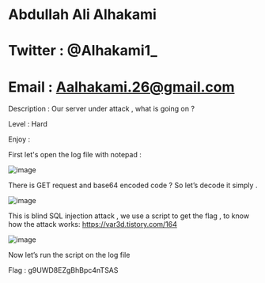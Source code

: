 # Abdullah Ali Alhakami
# Twitter : @Alhakami1_
# Email : Aalhakami.26@gmail.com

Description : Our server under attack , what is going on ?

Level : Hard

Enjoy :


First let's open the log file with notepad : 

![image](https://user-images.githubusercontent.com/99384019/153737696-2bf04c35-8a12-4baf-bf75-000248207e0a.png)

There is GET request and base64 encoded code ?  So let’s decode it simply .

![image](https://user-images.githubusercontent.com/99384019/153737698-f2fa2d30-53e7-4b10-994b-58faa0b3c3d8.png)
 
This is blind SQL injection attack , we use a script to get the flag , to know how the attack works: https://var3d.tistory.com/164

![image](https://user-images.githubusercontent.com/99384019/153737711-4f0dd59b-6fa3-488b-8735-badb136b4d45.png)

Now let’s run the script on the log file

Flag : g9UWD8EZgBhBpc4nTSAS
